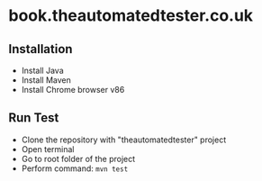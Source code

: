 # book.theautomatedtester.co.uk

## Installation
* Install Java
* Install Maven
* Install Chrome browser v86

## Run Test
* Clone the repository with "theautomatedtester" project
* Open terminal
* Go to root folder of the project
* Perform command: ```mvn test```
